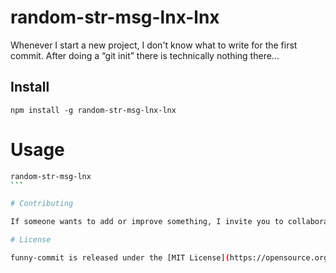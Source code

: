 # random-str-msg-lnx-lnx

Whenever I start a new project, I don't know what to write for the first commit. After doing a “git init” there is technically nothing there...

## Install

```npm
npm install -g random-str-msg-lnx-lnx
```

# Usage

````bash
random-str-msg-lnx
```

# Contributing

If someone wants to add or improve something, I invite you to collaborate directly in this repository: [random-str-msg-lnx](https://github.com/gndx/random-str-msg-lnx)

# License

funny-commit is released under the [MIT License](https://opensource.org/licenses/MIT).
````
